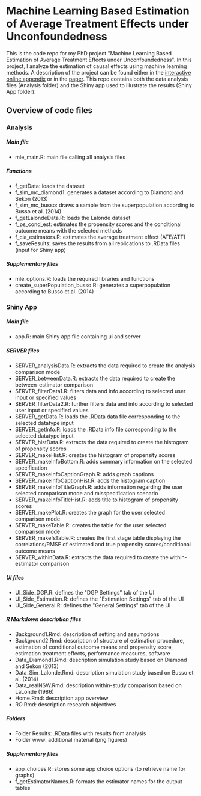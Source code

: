 # Machine Learning Based Estimation of Average Treatment Effects under Unconfoundedness
This is the code repo for my PhD project "Machine Learning Based Estimation of Average Treatment Effects under Unconfoundedness". In this project, I analyze the estimation of causal effects using machine learning methods. A description of the project can be found either in the [interactive online appendix](https://eliasmoor.shinyapps.io/mlevaluation/) or in the [paper](https://emoor.github.io/projects/Doctoral_Thesis_EM.pdf#page=18). This repo contains both the data analysis files (Analysis folder) and the Shiny app used to illustrate the results (Shiny App folder).

## Overview of code files

### Analysis

##### Main file

- mle_main.R: main file calling all analysis files

##### Functions

- f_getData: loads the dataset
- f_sim_mc_diamond1: generates a dataset according to Diamond and Sekon (2013)
- f_sim_mc_busso: draws a sample from the superpopulation according to Busso et al. (2014)
- f_getLalondeData.R: loads the Lalonde dataset
- f_ps_cond_est: estimates the propensity scores and the conditional outcome means with the selected methods
- f_cia_estimators.R: estimates the average treatment effect (ATE/ATT)
- f_saveResults: saves the results from all replications to .RData files (input for Shiny app)

##### Supplementary files

- mle_options.R: loads the required libraries and functions
- create_superPopulation_busso.R: generates a superpopulation according to Busso et al. (2014)

### Shiny App

##### Main file

- app.R: main Shiny app file containing ui and server

##### SERVER files

- SERVER_analysisData.R: extracts the data required to create the analysis comparison mode
- SERVER_betweenData.R: extracts the data required to create the between-estimator comparison
- SERVER_filterData1.R: filters data and info according to selected user input or specified values
- SERVER_filterData2.R: further filters data and info according to selected user input or specified values
- SERVER_getData.R: loads the .RData data file corresponding to the selected datatype input
- SERVER_getInfo.R: loads the .RData info file corresponding to the selected datatype input
- SERVER_histData.R: extracts the data required to create the histogram of propensity scores
- SERVER_makeHist.R: creates the histogram of propensity scores
- SERVER_makeInfoBottom.R: adds summary information on the selected specification
- SERVER_makeInfoCaptionGraph.R: adds graph captions 
- SERVER_makeInfoCaptionHist.R: adds the histogram caption
- SERVER_makeInfoTitleGraph.R: adds information regarding the user selected comparison mode and misspecification scenario
- SERVER_makeInfoTitleHist.R: adds title to histogram of propensity scores
- SERVER_makePlot.R: creates the graph for the user selected comparison mode
- SERVER_makeTable.R: creates the table for the user selected comparison mode
- SERVER_makefsTable.R: creates the first stage table displaying the correlations/RMSE of estimated and true propensity scores/conditional outcome means
- SERVER_withinData.R: extracts the data required to create the within-estimator comparison

##### UI files

- UI_Side_DGP.R: defines the "DGP Settings" tab of the UI
- UI_Side_Estimation.R: defines the "Estimation Settings" tab of the UI
- UI_Side_General.R: defines the "General Settings" tab of the UI

##### R Markdown description files

- Background1.Rmd: description of setting and assumptions
- Background2.Rmd: description of structure of estimation procedure, estimation of conditional outcome means and propensity score, estimation treatment effects, performance measures, software
- Data_Diamond1.Rmd: description simulation study based on Diamond and Sekon (2013)
- Data_Sim_Lalonde.Rmd: description simulation study based on Busso et al. (2014)
- Data_realNSW.Rmd: description within-study comparison based on LaLonde (1986)
- Home.Rmd: description app overview
- RO.Rmd: description research objectives

##### Folders

- Folder Results: .RData files with results from analysis
- Folder www: additional material (png figures)


##### Supplementary files

- app_choices.R: stores some app choice options (to retrieve name for graphs)
- f_getEstimatorNames.R: formats the estimator names for the output tables

